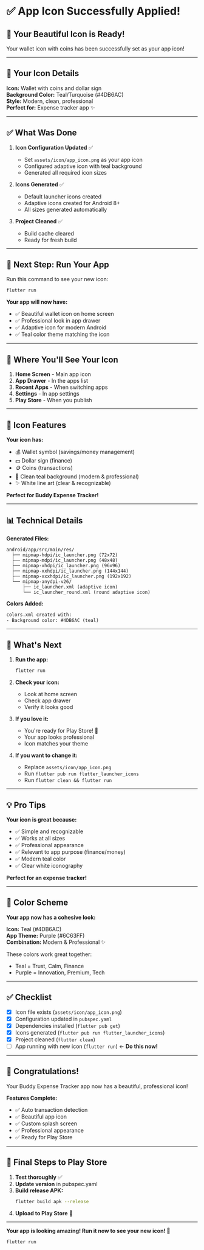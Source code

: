 # ✅ App Icon Successfully Applied!

## 🎉 Your Beautiful Icon is Ready!

Your wallet icon with coins has been successfully set as your app icon!

---

## 🎨 Your Icon Details

**Icon:** Wallet with coins and dollar sign  
**Background Color:** Teal/Turquoise (#4DB6AC)  
**Style:** Modern, clean, professional  
**Perfect for:** Expense tracker app ✨

---

## ✅ What Was Done

1. **Icon Configuration Updated** ✅
   - Set `assets/icon/app_icon.png` as your app icon
   - Configured adaptive icon with teal background
   - Generated all required icon sizes

2. **Icons Generated** ✅
   - Default launcher icons created
   - Adaptive icons created for Android 8+
   - All sizes generated automatically

3. **Project Cleaned** ✅
   - Build cache cleared
   - Ready for fresh build

---

## 🚀 Next Step: Run Your App

Run this command to see your new icon:

```bash
flutter run
```

**Your app will now have:**
- ✅ Beautiful wallet icon on home screen
- ✅ Professional look in app drawer
- ✅ Adaptive icon for modern Android
- ✅ Teal color theme matching the icon

---

## 📱 Where You'll See Your Icon

1. **Home Screen** - Main app icon
2. **App Drawer** - In the apps list
3. **Recent Apps** - When switching apps
4. **Settings** - In app settings
5. **Play Store** - When you publish

---

## 🎨 Icon Features

**Your icon has:**
- 💰 Wallet symbol (savings/money management)
- 💵 Dollar sign (finance)
- 🪙 Coins (transactions)
- 🎨 Clean teal background (modern & professional)
- ✨ White line art (clear & recognizable)

**Perfect for Buddy Expense Tracker!**

---

## 📊 Technical Details

**Generated Files:**
```
android/app/src/main/res/
  ├── mipmap-hdpi/ic_launcher.png (72x72)
  ├── mipmap-mdpi/ic_launcher.png (48x48)
  ├── mipmap-xhdpi/ic_launcher.png (96x96)
  ├── mipmap-xxhdpi/ic_launcher.png (144x144)
  ├── mipmap-xxxhdpi/ic_launcher.png (192x192)
  └── mipmap-anydpi-v26/
      ├── ic_launcher.xml (adaptive icon)
      └── ic_launcher_round.xml (round adaptive icon)
```

**Colors Added:**
```xml
colors.xml created with:
- Background color: #4DB6AC (teal)
```

---

## 🎯 What's Next

1. **Run the app:**
   ```bash
   flutter run
   ```

2. **Check your icon:**
   - Look at home screen
   - Check app drawer
   - Verify it looks good

3. **If you love it:**
   - You're ready for Play Store! 🚀
   - Your app looks professional
   - Icon matches your theme

4. **If you want to change it:**
   - Replace `assets/icon/app_icon.png`
   - Run `flutter pub run flutter_launcher_icons`
   - Run `flutter clean && flutter run`

---

## 💡 Pro Tips

**Your icon is great because:**
- ✅ Simple and recognizable
- ✅ Works at all sizes
- ✅ Professional appearance
- ✅ Relevant to app purpose (finance/money)
- ✅ Modern teal color
- ✅ Clear white iconography

**Perfect for an expense tracker!**

---

## 🎨 Color Scheme

**Your app now has a cohesive look:**

**Icon:** Teal (#4DB6AC)  
**App Theme:** Purple (#6C63FF)  
**Combination:** Modern & Professional ✨

These colors work great together:
- Teal = Trust, Calm, Finance
- Purple = Innovation, Premium, Tech

---

## ✅ Checklist

- [x] Icon file exists (`assets/icon/app_icon.png`)
- [x] Configuration updated in `pubspec.yaml`
- [x] Dependencies installed (`flutter pub get`)
- [x] Icons generated (`flutter pub run flutter_launcher_icons`)
- [x] Project cleaned (`flutter clean`)
- [ ] App running with new icon (`flutter run`) ← **Do this now!**

---

## 🎉 Congratulations!

Your Buddy Expense Tracker app now has a beautiful, professional icon!

**Features Complete:**
- ✅ Auto transaction detection
- ✅ Beautiful app icon
- ✅ Custom splash screen
- ✅ Professional appearance
- ✅ Ready for Play Store

---

## 🚀 Final Steps to Play Store

1. **Test thoroughly** ✅
2. **Update version** in pubspec.yaml
3. **Build release APK:**
   ```bash
   flutter build apk --release
   ```
4. **Upload to Play Store** 🎊

---

**Your app is looking amazing! Run it now to see your new icon! 🎨**

```bash
flutter run
```
